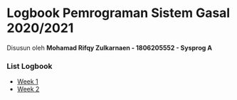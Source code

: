 # Logbook Pemrograman Sistem Gasal 2020/2021

Disusun oleh **Mohamad Rifqy Zulkarnaen - 1806205552 - Sysprog A**

### List Logbook
- [Week 1](https://github.com/mrifqyz/logbook-sysprg-gsl2021/blob/master/week-1/1806205552_Rifqy_Week_1.md)
- [Week 2](https://github.com/mrifqyz/logbook-sysprg-gsl2021/blob/master/week-2/1806205552_Rifqy_Week_2.md)
